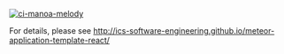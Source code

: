[![ci-manoa-melody](https://github.com/manoa-melody/manoa-melody/actions/workflows/ci.yml/badge.svg)](https://github.com/manoa-melody/manoa-melody/actions/workflows/ci.yml)


For details, please see http://ics-software-engineering.github.io/meteor-application-template-react/
